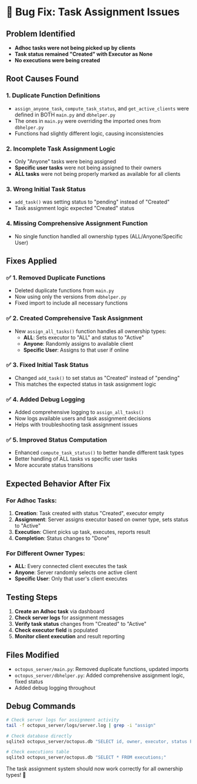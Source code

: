 # 🐛 Bug Fix: Task Assignment Issues

## Problem Identified
- **Adhoc tasks were not being picked up by clients**
- **Task status remained "Created" with Executor as None**
- **No executions were being created**

## Root Causes Found

### 1. **Duplicate Function Definitions** 
- `assign_anyone_task`, `compute_task_status`, and `get_active_clients` were defined in BOTH `main.py` and `dbhelper.py`
- The ones in `main.py` were overriding the imported ones from `dbhelper.py`
- Functions had slightly different logic, causing inconsistencies

### 2. **Incomplete Task Assignment Logic**
- Only "Anyone" tasks were being assigned
- **Specific user tasks** were not being assigned to their owners
- **ALL tasks** were not being properly marked as available for all clients

### 3. **Wrong Initial Task Status**
- `add_task()` was setting status to "pending" instead of "Created"
- Task assignment logic expected "Created" status

### 4. **Missing Comprehensive Assignment Function**
- No single function handled all ownership types (ALL/Anyone/Specific User)

## Fixes Applied

### ✅ **1. Removed Duplicate Functions**
- Deleted duplicate functions from `main.py`
- Now using only the versions from `dbhelper.py`
- Fixed import to include all necessary functions

### ✅ **2. Created Comprehensive Task Assignment**
- New `assign_all_tasks()` function handles all ownership types:
  - **ALL**: Sets executor to "ALL" and status to "Active"
  - **Anyone**: Randomly assigns to available client  
  - **Specific User**: Assigns to that user if online

### ✅ **3. Fixed Initial Task Status**
- Changed `add_task()` to set status as "Created" instead of "pending"
- This matches the expected status in task assignment logic

### ✅ **4. Added Debug Logging**
- Added comprehensive logging to `assign_all_tasks()` 
- Now logs available users and task assignment decisions
- Helps with troubleshooting task assignment issues

### ✅ **5. Improved Status Computation**
- Enhanced `compute_task_status()` to better handle different task types
- Better handling of ALL tasks vs specific user tasks
- More accurate status transitions

## Expected Behavior After Fix

### **For Adhoc Tasks:**
1. **Creation**: Task created with status "Created", executor empty
2. **Assignment**: Server assigns executor based on owner type, sets status to "Active" 
3. **Execution**: Client picks up task, executes, reports result
4. **Completion**: Status changes to "Done"

### **For Different Owner Types:**
- **ALL**: Every connected client executes the task
- **Anyone**: Server randomly selects one active client
- **Specific User**: Only that user's client executes

## Testing Steps

1. **Create an Adhoc task** via dashboard
2. **Check server logs** for assignment messages
3. **Verify task status** changes from "Created" to "Active"
4. **Check executor field** is populated
5. **Monitor client execution** and result reporting

## Files Modified

- `octopus_server/main.py`: Removed duplicate functions, updated imports
- `octopus_server/dbhelper.py`: Added comprehensive assignment logic, fixed status
- Added debug logging throughout

## Debug Commands

```bash
# Check server logs for assignment activity
tail -f octopus_server/logs/server.log | grep -i "assign"

# Check database directly
sqlite3 octopus_server/octopus.db "SELECT id, owner, executor, status FROM tasks;"

# Check executions table
sqlite3 octopus_server/octopus.db "SELECT * FROM executions;"
```

The task assignment system should now work correctly for all ownership types! 🎯
